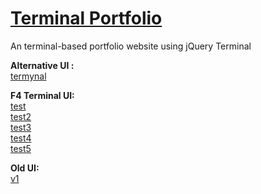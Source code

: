 # [Terminal Portfolio](https://thedaos.github.io/Portfolio/)

An terminal-based portfolio website using jQuery Terminal     

**Alternative UI :**   
[termynal](https://thedaos.github.io/Portfolio/termynal_test/)

**F4 Terminal UI:**   
[test](https://thedaos.github.io/Portfolio/F4/test/)   
[test2](https://thedaos.github.io/Portfolio/F4/test2/)   
[test3](https://thedaos.github.io/Portfolio/F4/test3/)    
[test4](https://thedaos.github.io/Portfolio/F4/test4/)    
[test5](https://thedaos.github.io/Portfolio/F4/test5/)    

**Old UI:**   
[v1](https://thedaos.github.io/v1/)